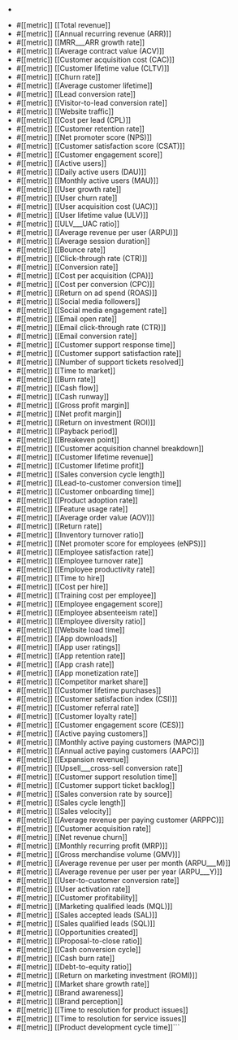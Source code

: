 - ```
- #[[metric]]  [[Total revenue]]
- #[[metric]]  [[Annual recurring revenue (ARR)]]
- #[[metric]]  [[MRR___ARR growth rate]]
- #[[metric]]  [[Average contract value (ACV)]]
- #[[metric]]  [[Customer acquisition cost (CAC)]]
- #[[metric]]  [[Customer lifetime value (CLTV)]]
- #[[metric]]  [[Churn rate]]
- #[[metric]]  [[Average customer lifetime]]
- #[[metric]]  [[Lead conversion rate]]
- #[[metric]]  [[Visitor-to-lead conversion rate]]
- #[[metric]]  [[Website traffic]]
- #[[metric]]  [[Cost per lead (CPL)]]
- #[[metric]]  [[Customer retention rate]]
- #[[metric]]  [[Net promoter score (NPS)]]
- #[[metric]]  [[Customer satisfaction score (CSAT)]]
- #[[metric]]  [[Customer engagement score]]
- #[[metric]]  [[Active users]]
- #[[metric]]  [[Daily active users (DAU)]]
- #[[metric]]  [[Monthly active users (MAU)]]
- #[[metric]]  [[User growth rate]]
- #[[metric]]  [[User churn rate]]
- #[[metric]]  [[User acquisition cost (UAC)]]
- #[[metric]]  [[User lifetime value (ULV)]]
- #[[metric]]  [[ULV___UAC ratio]]
- #[[metric]]  [[Average revenue per user (ARPU)]]
- #[[metric]]  [[Average session duration]]
- #[[metric]]  [[Bounce rate]]
- #[[metric]]  [[Click-through rate (CTR)]]
- #[[metric]]  [[Conversion rate]]
- #[[metric]]  [[Cost per acquisition (CPA)]]
- #[[metric]]  [[Cost per conversion (CPC)]]
- #[[metric]]  [[Return on ad spend (ROAS)]]
- #[[metric]]  [[Social media followers]]
- #[[metric]]  [[Social media engagement rate]]
- #[[metric]]  [[Email open rate]]
- #[[metric]]  [[Email click-through rate (CTR)]]
- #[[metric]]  [[Email conversion rate]]
- #[[metric]]  [[Customer support response time]]
- #[[metric]]  [[Customer support satisfaction rate]]
- #[[metric]]  [[Number of support tickets resolved]]
- #[[metric]]  [[Time to market]]
- #[[metric]]  [[Burn rate]]
- #[[metric]]  [[Cash flow]]
- #[[metric]]  [[Cash runway]]
- #[[metric]]  [[Gross profit margin]]
- #[[metric]]  [[Net profit margin]]
- #[[metric]]  [[Return on investment (ROI)]]
- #[[metric]]  [[Payback period]]
- #[[metric]]  [[Breakeven point]]
- #[[metric]]  [[Customer acquisition channel breakdown]]
- #[[metric]]  [[Customer lifetime revenue]]
- #[[metric]]  [[Customer lifetime profit]]
- #[[metric]]  [[Sales conversion cycle length]]
- #[[metric]]  [[Lead-to-customer conversion time]]
- #[[metric]]  [[Customer onboarding time]]
- #[[metric]]  [[Product adoption rate]]
- #[[metric]]  [[Feature usage rate]]
- #[[metric]]  [[Average order value (AOV)]]
- #[[metric]]  [[Return rate]]
- #[[metric]]  [[Inventory turnover ratio]]
- #[[metric]]  [[Net promoter score for employees (eNPS)]]
- #[[metric]]  [[Employee satisfaction rate]]
- #[[metric]]  [[Employee turnover rate]]
- #[[metric]]  [[Employee productivity rate]]
- #[[metric]]  [[Time to hire]]
- #[[metric]]  [[Cost per hire]]
- #[[metric]]  [[Training cost per employee]]
- #[[metric]]  [[Employee engagement score]]
- #[[metric]]  [[Employee absenteeism rate]]
- #[[metric]]  [[Employee diversity ratio]]
- #[[metric]]  [[Website load time]]
- #[[metric]]  [[App downloads]]
- #[[metric]]  [[App user ratings]]
- #[[metric]]  [[App retention rate]]
- #[[metric]]  [[App crash rate]]
- #[[metric]]  [[App monetization rate]]
- #[[metric]]  [[Competitor market share]]
- #[[metric]]  [[Customer lifetime purchases]]
- #[[metric]]  [[Customer satisfaction index (CSI)]]
- #[[metric]]  [[Customer referral rate]]
- #[[metric]]  [[Customer loyalty rate]]
- #[[metric]]  [[Customer engagement score (CES)]]
- #[[metric]]  [[Active paying customers]]
- #[[metric]]  [[Monthly active paying customers (MAPC)]]
- #[[metric]]  [[Annual active paying customers (AAPC)]]
- #[[metric]]  [[Expansion revenue]]
- #[[metric]]  [[Upsell___cross-sell conversion rate]]
- #[[metric]]  [[Customer support resolution time]]
- #[[metric]]  [[Customer support ticket backlog]]
- #[[metric]]  [[Sales conversion rate by source]]
- #[[metric]]  [[Sales cycle length]]
- #[[metric]]  [[Sales velocity]]
- #[[metric]]  [[Average revenue per paying customer (ARPPC)]]
- #[[metric]]  [[Customer acquisition rate]]
- #[[metric]]  [[Net revenue churn]]
- #[[metric]]  [[Monthly recurring profit (MRP)]]
- #[[metric]]  [[Gross merchandise volume (GMV)]]
- #[[metric]]  [[Average revenue per user per month (ARPU___M)]]
- #[[metric]]  [[Average revenue per user per year (ARPU___Y)]]
- #[[metric]]  [[User-to-customer conversion rate]]
- #[[metric]]  [[User activation rate]]
- #[[metric]]  [[Customer profitability]]
- #[[metric]]  [[Marketing qualified leads (MQL)]]
- #[[metric]]  [[Sales accepted leads (SAL)]]
- #[[metric]]  [[Sales qualified leads (SQL)]]
- #[[metric]]  [[Opportunities created]]
- #[[metric]]  [[Proposal-to-close ratio]]
- #[[metric]]  [[Cash conversion cycle]]
- #[[metric]]  [[Cash burn rate]]
- #[[metric]]  [[Debt-to-equity ratio]]
- #[[metric]]  [[Return on marketing investment (ROMI)]]
- #[[metric]]  [[Market share growth rate]]
- #[[metric]]  [[Brand awareness]]
- #[[metric]]  [[Brand perception]]
- #[[metric]]  [[Time to resolution for product issues]]
- #[[metric]]  [[Time to resolution for service issues]]
- #[[metric]]  [[Product development cycle time]]```
